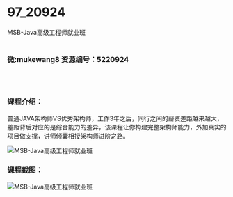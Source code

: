 # 97_20924
MSB-Java高级工程师就业班
<br/></br>
<h3>微:mukewang8 资源编号：5220924</h3>
<br/></br>
<h3>课程介绍：</h3>
<p>普通JAVA架构师VS优秀架构师，工作3年之后，同行之间的薪资差距越来越大，差距背后对应的是综合能力的差异，该课程让你构建完整架构师能力，外加真实的项目做支撑，讲师倾囊相授架构师进阶之路。</p>
<p><img src="https://www.ko996.com/wp-content/uploads/img/2021/08/1-73-300x195.png" alt="MSB-Java高级工程师就业班"></p>
<div class="info-desc">
<h3>课程截图：</h3>
<p><img src="https://www.ko996.com/wp-content/uploads/img/2021/08/2-73.png" alt="MSB-Java高级工程师就业班"></p>
<p>&nbsp;</p>


			
</div>
